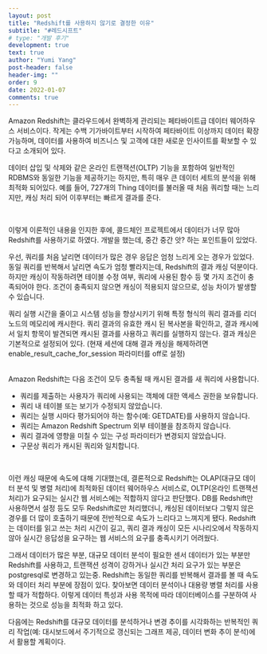 ```yaml
---
layout: post
title: "Redshift를 사용하지 않기로 결정한 이유"
subtitle: "#레드시프트"
# type: "개발 후기"
development: true
text: true
author: "Yumi Yang"
post-header: false
header-img: ""
order: 9
date: 2022-01-07
comments: true
---
```


Amazon Redshift는 클라우드에서 완벽하게 관리되는 페타바이트급 데이터 웨어하우스 서비스이다.
작게는 수백 기가바이트부터 시작하여 페타바이트 이상까지 데이터 확장 가능하며, 데이터를 사용하여 비즈니스 및 고객에 대한 새로운 인사이트를 확보할 수 있다고 소개되어 있다.

데이터 삽입 및 삭제와 같은 온라인 트랜잭션(OLTP) 기능을 포함하여 일반적인 RDBMS와 동일한 기능을 제공하기는 하지만, 특히 매우 큰 데이터 세트의 분석을 위해 최적화 되어있다. 예를 들어, 727개의 Thing 데이터를 불러올 때 처음 쿼리할 때는 느리지만, 캐싱 처리 되어 이후부터는 빠르게 결과를 준다.

<br>

이렇게 이론적인 내용을 인지한 후에, 콜드체인 프로젝트에서 데이터가 너무 많아 Redshift를 사용하기로 하였다. 개발을 했는데, 중간 중간 앗? 하는 포인트들이 있었다.

우선, 쿼리를 처음 날리면 데이터가 많은 경우 응답은 엄청 느리게 오는 경우가 있었다. 동일 쿼리를 반복해서 날리면 속도가 엄청 빨라지는데, Redshift의 결과 캐싱 덕분이다. 하지만 캐싱이 작동하려면 테이블 수정 여부, 쿼리에 사용된 함수 등 몇 가지 조건이 충족되어야 한다. 조건이 충족되지 않으면 캐싱이 적용되지 않으므로, 성능 차이가 발생할 수 있습니다.

쿼리 실행 시간을 줄이고 시스템 성능을 향상시키기 위해 특정 형식의 쿼리 결과를 리더 노드의 메모리에 캐시한다. 쿼리 결과의 유효한 캐시 된 복사본을 확인하고, 결과 캐시에서 일치 항목이 발견되면 캐시된 결과를 사용하고 쿼리를 실행하지 않는다.
결과 캐싱은 기본적으로 설정되어 있다. (현재 세션에 대해 결과 캐싱을 해제하려면 enable_result_cache_for_session 파라미터를 off로 설정)

<br>
Amazon Redshift는 다음 조건이 모두 충족될 때 캐시된 결과를 새 쿼리에 사용합니다.

- 쿼리를 제출하는 사용자가 쿼리에 사용되는 객체에 대한 액세스 권한을 보유합니다.
- 쿼리 내 테이블 또는 보기가 수정되지 않았습니다.
- 쿼리는 실행 시마다 평가되어야 하는 함수(예: GETDATE)를 사용하지 않습니다.
- 쿼리는 Amazon Redshift Spectrum 외부 테이블을 참조하지 않습니다.
- 쿼리 결과에 영향을 미칠 수 있는 구성 파라미터가 변경되지 않았습니다.
- 구문상 쿼리가 캐시된 쿼리와 일치합니다.

<br>

이런 캐싱 때문에 속도에 대해 기대했는데, 결론적으로 Redshift는 OLAP(대규모 데이터 분석 및 병렬 처리)에 최적화된 데이터 웨어하우스 서비스로, OLTP(온라인 트랜잭션 처리)가 요구되는 실시간 웹 서비스에는 적합하지 않다고 판단했다. DB를 Redshift만 사용하면서 설정 등도 모두 Redshift로만 처리했더니, 캐싱된 데이터보다 그렇지 않은 경우를 더 많이 호출하기 때문에 전반적으로 속도가 느리다고 느껴지게 됐다. Redshift는 데이터를 읽고 쓰는 처리 시간이 길고, 쿼리 결과 캐싱이 모든 시나리오에서 작동하지 않아 실시간 응답성을 요구하는 웹 서비스의 요구를 충족시키기 어려웠다.

그래서 데이터가 많은 부분, 대규모 데이터 분석이 필요한 센서 데이터가 있는 부분만 Redshift를 사용하고, 트랜잭션 성격이 강하거나 실시간 처리 요구가 있는 부분은 postgresql로 변경하고 있는중. Redshift는 동일한 쿼리를 반복해서 결과를 볼 때 속도와 데이터 처리 부분에 장점이 있다. 찾아보면 데이터 분석이나 대용량 병렬 처리를 사용할 때가 적합하다. 이렇게 데이터 특성과 사용 목적에 따라 데이터베이스를 구분하여 사용하는 것으로 성능을 최적화 하고 있다.

다음에는 Redshift를 대규모 데이터를 분석하거나 변경 추이를 시각화하는 반복적인 쿼리 작업(예: 대시보드에서 주기적으로 갱신되는 그래프 제공, 데이터 변화 추이 분석)에서 활용할 계획이다.
<br><br>
